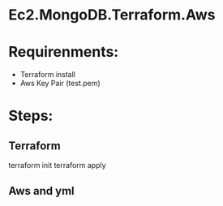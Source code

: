# Ec2.MongoDB.Terraform.Aws

# Requirenments:
* Terraform install
* Aws Key Pair (test.pem)

# Steps:
## Terraform
terraform init
terraform apply


## Aws and yml